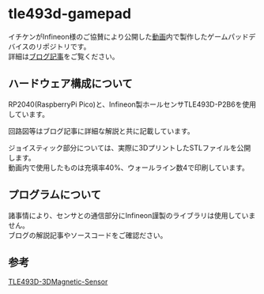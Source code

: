 # tle493d-gamepad
イチケンがInfineon様のご協賛により公開した[動画](https://www.youtube.com/watch?v=XXXXXXXX)内で製作したゲームパッドデバイスのリポジトリです。  
詳細は[ブログ記事](https://ichiken-engineering.com/XXXXXXXX/)をご覧ください。

## ハードウェア構成について
RP2040(RaspberryPi Pico)と、Infineon製ホールセンサTLE493D-P2B6を使用しています。  

回路図等はブログ記事に詳細な解説と共に記載しています。  

ジョイスティック部分については、実際に3DプリントしたSTLファイルを公開します。  
動画内で使用したものは充填率40%、ウォールライン数4で印刷しています。

## プログラムについて
諸事情により、センサとの通信部分にInfineon謹製のライブラリは使用していません。  
ブログの解説記事やソースコードをご確認ださい。

## 参考
[TLE493D-3DMagnetic-Sensor](https://github.com/Infineon/TLE493D-3DMagnetic-Sensor)
